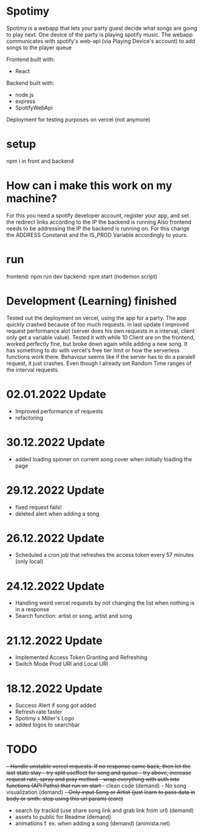 # Spotimy
Spotimy is a webapp that lets your party guest decide what songs are going to play next.
One device of the party is playing spotify music. The webapp communicates with spotify's web-api (via Playing Device's account) to add songs to the player queue

Frontend built with:
- React

Backend built with:
- node.js
- express
- SpotifyWebApi

Deployment for testing purposes on vercel (not anymore)
# setup

npm i in front and backend

# How can i make this work on my machine?

 For this you need a spotify developer account, register your app, and set the redirect links according to the IP the backend is running
 Also frontend needs to be addressing the IP the backend is running on.
 For this change the ADDRESS Constanst and the IS_PROD Variable accordingly to yours.


# run 
frontend: npm run dev
backend: npm start (nodemon script)

# Development (Learning) finished 
Tested out the deployment on vercel, using the app for a party. The app quickly crashed because of too much requests.
in last update I improved request performance alot (server does his own requests in a interval, client only get a variable value).
Tested it with while 10 Client are on the frontend, worked perfectly fine, but broke down again while adding a new song.
It has something to do with vercel's free tier limit or how the serverless functions work there. Behaviour seems like
if the server has to do a paralell request, it just crashes. Even though I already set Random Time ranges of the interval requests.


# 02.01.2022 Update
- Improved performance of requests
- refactoring

# 30.12.2022 Update
- added loading spinner on current song cover when initially loading the page

# 29.12.2022 Update
- fixed request fails!
- deleted alert when adding a song

# 26.12.2022 Update
- Scheduled a cron job that refreshes the access token every 57 minutes (only local)

# 24.12.2022 Update
- Handling weird vercel requests by not changing the list when nothing is in a response
- Search function: artist or song, artist and song

# 21.12.2022 Update
- Implemented Access Token Granting and Refreshing
- Switch Mode Prod URI and Local URI

# 18.12.2022 Update
- Success Alert if song got added
- Refresh rate faster
- Spotimy x Miller's Logo
- added logos to searchbar


# TODO
<del>
- Handle unstable vercel requests. If no response came back, then let the last state stay
    - try split useffect for song and queue
    - try above, increase request rate, spray and pray method
    - wrap everything with auth into functions (API Paths) that run on start
</del>
- clean code (demand)
- No song visualization (demand)
<del>- Only input Song or Artist (just learn to pass data in body or smth. stop using this url param) (core) </del>

- search by trackid (use share song link and grab link from url) (demand)
- assets to public for Readme (demand)
- animations f. ex. when adding a song (demand) (animista.net)
